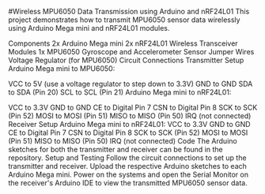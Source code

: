 #Wireless MPU6050 Data Transmission using Arduino and nRF24L01
This project demonstrates how to transmit MPU6050 sensor data wirelessly using Arduino Mega mini and nRF24L01 modules.

Components
2x Arduino Mega mini
2x nRF24L01 Wireless Transceiver Modules
1x MPU6050 Gyroscope and Accelerometer Sensor
Jumper Wires
Voltage Regulator (for MPU6050)
Circuit Connections
Transmitter Setup
Arduino Mega mini to MPU6050:

VCC to 5V (use a voltage regulator to step down to 3.3V)
GND to GND
SDA to SDA (Pin 20)
SCL to SCL (Pin 21)
Arduino Mega mini to nRF24L01:

VCC to 3.3V
GND to GND
CE to Digital Pin 7
CSN to Digital Pin 8
SCK to SCK (Pin 52)
MOSI to MOSI (Pin 51)
MISO to MISO (Pin 50)
IRQ (not connected)
Receiver Setup
Arduino Mega mini to nRF24L01:
VCC to 3.3V
GND to GND
CE to Digital Pin 7
CSN to Digital Pin 8
SCK to SCK (Pin 52)
MOSI to MOSI (Pin 51)
MISO to MISO (Pin 50)
IRQ (not connected)
Code
The Arduino sketches for both the transmitter and receiver can be found in the repository.
Setup and Testing
Follow the circuit connections to set up the transmitter and receiver.
Upload the respective Arduino sketches to each Arduino Mega mini.
Power on the systems and open the Serial Monitor on the receiver's Arduino IDE to view the transmitted MPU6050 sensor data.
